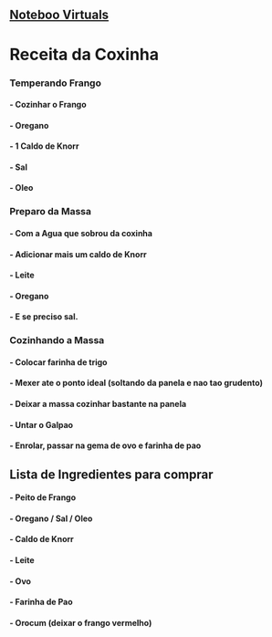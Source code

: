 ## <a href="index.md" >Noteboo Virtuals</a>


# Receita da Coxinha  


### Temperando Frango 
#### - Cozinhar o Frango 
#### - Oregano 
#### - 1 Caldo de Knorr 
#### - Sal 
#### - Oleo

### Preparo da Massa 
#### - Com a Agua que sobrou da coxinha
#### - Adicionar mais um caldo de Knorr
#### - Leite
#### - Oregano 
#### - E se preciso sal.

### Cozinhando a Massa

#### - Colocar farinha de trigo  
#### - Mexer ate o ponto ideal (soltando da panela e nao tao grudento)
#### - Deixar a massa cozinhar bastante na panela 
#### - Untar o Galpao 
#### - Enrolar, passar na gema de ovo e farinha de pao 

## Lista de Ingredientes para comprar
#### - Peito de Frango
#### - Oregano / Sal / Oleo
#### - Caldo de Knorr 
#### - Leite
#### - Ovo  
#### - Farinha de Pao 
#### - Orocum (deixar o frango vermelho)